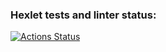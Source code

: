 ### Hexlet tests and linter status:
[![Actions Status](https://github.com/jennysgod/frontend-project-lvl2/workflows/hexlet-check/badge.svg)](https://github.com/jennysgod/frontend-project-lvl2/actions)